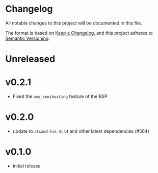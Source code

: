 # Changelog

All notable changes to this project will be documented in this file.

The format is based on [Keep a Changelog](https://keepachangelog.com/en/1.0.0/), and this project adheres
to [Semantic Versioning](https://semver.org/spec/v2.0.0.html).

# Unreleased

# v0.2.1
- Fixed the `use_semihosting` feature of the BSP

# v0.2.0

- update to `atsamd-hal-0.14` and other latest dependencies (#564)

# v0.1.0

- initial release
